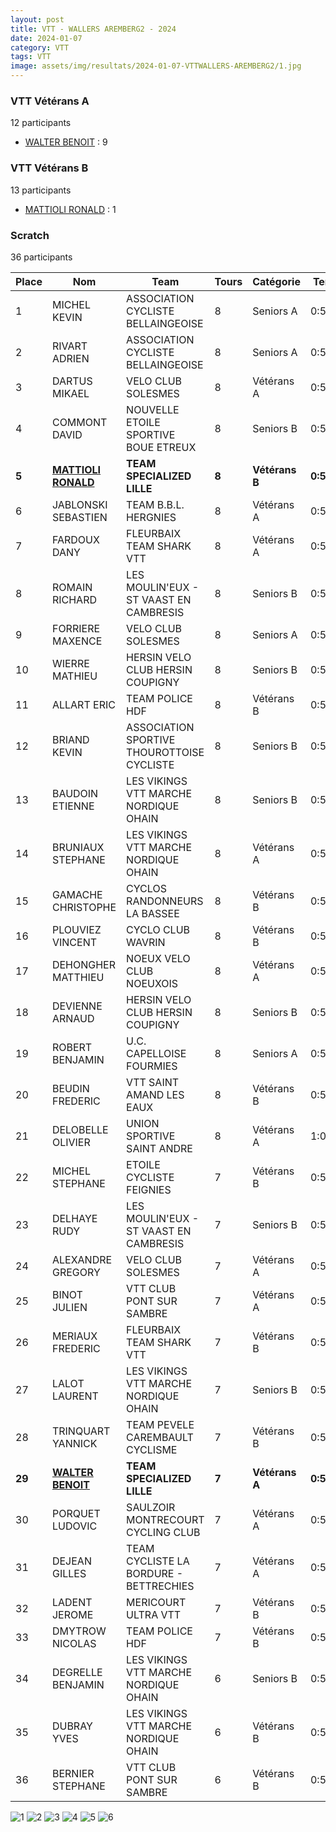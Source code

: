 ```yaml
---
layout: post
title: VTT - WALLERS AREMBERG2 - 2024
date: 2024-01-07
category: VTT
tags: VTT
image: assets/img/resultats/2024-01-07-VTTWALLERS-AREMBERG2/1.jpg
---
```


### VTT Vétérans A
12 participants
- [WALTER BENOIT](https://teamspecializedlille.cc/coureurs/walterbenoit) : 9

### VTT Vétérans B
13 participants
- [MATTIOLI RONALD](https://teamspecializedlille.cc/coureurs/mattiolironald) : 1

### Scratch
36 participants

| Place | Nom | Team | Tours | Catégorie | Temps |
|---|---|---|---|---|---|
| 1 | MICHEL KEVIN | ASSOCIATION CYCLISTE BELLAINGEOISE | 8 | Seniors A | 0:51:37 | 
| 2 | RIVART ADRIEN | ASSOCIATION CYCLISTE BELLAINGEOISE | 8 | Seniors A | 0:53:30 | 
| 3 | DARTUS MIKAEL | VELO CLUB SOLESMES | 8 | Vétérans A | 0:53:38 | 
| 4 | COMMONT DAVID | NOUVELLE ETOILE SPORTIVE BOUE ETREUX | 8 | Seniors B | 0:53:45 | 
| **5** | **[MATTIOLI RONALD](https://teamspecializedlille.cc/coureurs/mattiolironald)** | **TEAM SPECIALIZED LILLE** | **8** | **Vétérans B** | **0:54:15** | 
| 6 | JABLONSKI SEBASTIEN | TEAM B.B.L. HERGNIES | 8 | Vétérans A | 0:54:16 | 
| 7 | FARDOUX DANY | FLEURBAIX TEAM SHARK VTT | 8 | Vétérans A | 0:55:4 | 
| 8 | ROMAIN RICHARD | LES MOULIN'EUX - ST VAAST EN CAMBRESIS | 8 | Seniors B | 0:55:20 | 
| 9 | FORRIERE MAXENCE | VELO CLUB SOLESMES | 8 | Seniors A | 0:55:23 | 
| 10 | WIERRE MATHIEU | HERSIN VELO CLUB HERSIN COUPIGNY | 8 | Seniors B | 0:55:49 | 
| 11 | ALLART ERIC | TEAM POLICE HDF | 8 | Vétérans B | 0:55:57 | 
| 12 | BRIAND KEVIN | ASSOCIATION SPORTIVE THOUROTTOISE CYCLISTE | 8 | Seniors B | 0:56:35 | 
| 13 | BAUDOIN ETIENNE | LES VIKINGS VTT MARCHE NORDIQUE OHAIN | 8 | Seniors B | 0:57:31 | 
| 14 | BRUNIAUX STEPHANE | LES VIKINGS VTT MARCHE NORDIQUE OHAIN | 8 | Vétérans A | 0:57:31 | 
| 15 | GAMACHE CHRISTOPHE | CYCLOS RANDONNEURS LA BASSEE | 8 | Vétérans B | 0:58:47 | 
| 16 | PLOUVIEZ VINCENT | CYCLO CLUB WAVRIN | 8 | Vétérans B | 0:59:4 | 
| 17 | DEHONGHER MATTHIEU | NOEUX VELO CLUB NOEUXOIS | 8 | Vétérans A | 0:59:29 | 
| 18 | DEVIENNE ARNAUD | HERSIN VELO CLUB HERSIN COUPIGNY | 8 | Seniors B | 0:59:44 | 
| 19 | ROBERT BENJAMIN | U.C. CAPELLOISE FOURMIES | 8 | Seniors A | 0:59:53 | 
| 20 | BEUDIN FREDERIC | VTT SAINT AMAND LES EAUX | 8 | Vétérans B | 0:59:57 | 
| 21 | DELOBELLE OLIVIER | UNION SPORTIVE SAINT ANDRE | 8 | Vétérans A | 1:0:8 | 
| 22 | MICHEL STEPHANE | ETOILE CYCLISTE FEIGNIES | 7 | Vétérans B | 0:51:47 | 
| 23 | DELHAYE RUDY | LES MOULIN'EUX - ST VAAST EN CAMBRESIS | 7 | Seniors B | 0:52:27 | 
| 24 | ALEXANDRE GREGORY | VELO CLUB SOLESMES | 7 | Vétérans A | 0:52:30 | 
| 25 | BINOT JULIEN | VTT  CLUB PONT SUR SAMBRE | 7 | Vétérans A | 0:52:36 | 
| 26 | MERIAUX FREDERIC | FLEURBAIX TEAM SHARK VTT | 7 | Vétérans B | 0:52:54 | 
| 27 | LALOT LAURENT | LES VIKINGS VTT MARCHE NORDIQUE OHAIN | 7 | Seniors B | 0:53:26 | 
| 28 | TRINQUART YANNICK | TEAM PEVELE CAREMBAULT CYCLISME | 7 | Vétérans B | 0:53:29 | 
| **29** | **[WALTER BENOIT](https://teamspecializedlille.cc/coureurs/walterbenoit)** | **TEAM SPECIALIZED LILLE** | **7** | **Vétérans A** | **0:53:55** | 
| 30 | PORQUET LUDOVIC | SAULZOIR MONTRECOURT CYCLING CLUB | 7 | Vétérans A | 0:54:31 | 
| 31 | DEJEAN GILLES | TEAM CYCLISTE LA BORDURE - BETTRECHIES | 7 | Vétérans A | 0:55:19 | 
| 32 | LADENT JEROME | MERICOURT ULTRA VTT | 7 | Vétérans B | 0:57:11 | 
| 33 | DMYTROW NICOLAS | TEAM POLICE HDF | 7 | Vétérans B | 0:59:15 | 
| 34 | DEGRELLE BENJAMIN | LES VIKINGS VTT MARCHE NORDIQUE OHAIN | 6 | Seniors B | 0:55:20 | 
| 35 | DUBRAY YVES | LES VIKINGS VTT MARCHE NORDIQUE OHAIN | 6 | Vétérans B | 0:55:20 | 
| 36 | BERNIER STEPHANE | VTT  CLUB PONT SUR SAMBRE | 6 | Vétérans B | 0:57:46 | 

![1](http://teamspecializedlille.github.io/assets/img/resultats/2024-01-07-VTTWALLERS-AREMBERG2/1.jpg)
![2](http://teamspecializedlille.github.io/assets/img/resultats/2024-01-07-VTTWALLERS-AREMBERG2/2.jpg)
![3](http://teamspecializedlille.github.io/assets/img/resultats/2024-01-07-VTTWALLERS-AREMBERG2/3.jpg)
![4](http://teamspecializedlille.github.io/assets/img/resultats/2024-01-07-VTTWALLERS-AREMBERG2/4.jpg)
![5](http://teamspecializedlille.github.io/assets/img/resultats/2024-01-07-VTTWALLERS-AREMBERG2/5.jpg)
![6](http://teamspecializedlille.github.io/assets/img/resultats/2024-01-07-VTTWALLERS-AREMBERG2/6.jpg)

